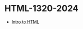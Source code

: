 # HTML-1320-2024
<ul>
    <li><a href="intro_to_html/index.html" target="_blank">Intro to HTML</a></li>
</ul>